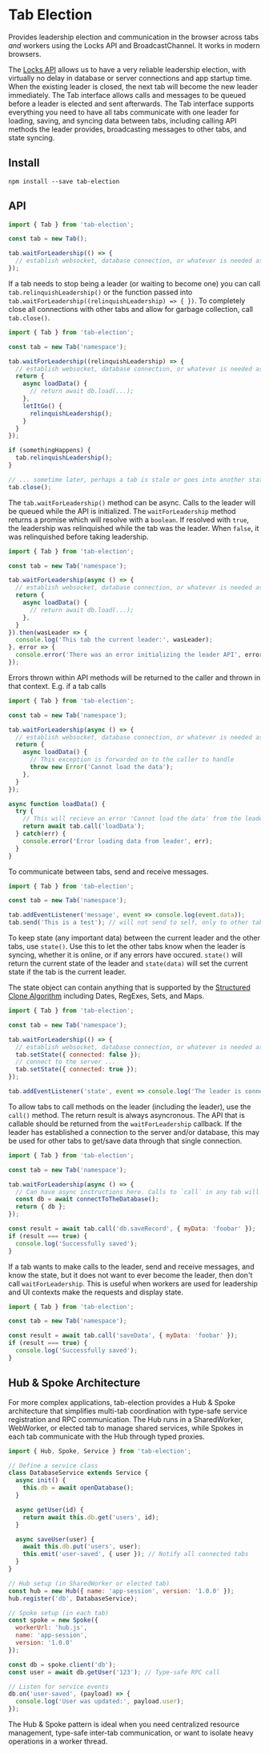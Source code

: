 # Tab Election

Provides leadership election and communication in the browser across tabs *and* workers using the Locks API and BroadcastChannel. It works in modern browsers.

The [Locks API](https://developer.mozilla.org/en-US/docs/Web/API/Web_Locks_API) allows us to have a very reliable leadership election, with virtually no delay in database or server connections and app startup time. When the existing leader is closed, the next tab will become the new leader immediately. The Tab interface allows calls and messages to be queued before a leader is elected and sent afterwards. The Tab interface supports everything you need to have all tabs communicate with one leader for loading, saving, and syncing data between tabs, including calling API methods the leader provides, broadcasting messages to other tabs, and state syncing.

## Install

```
npm install --save tab-election
```

## API

```js
import { Tab } from 'tab-election';

const tab = new Tab();

tab.waitForLeadership(() => {
  // establish websocket, database connection, or whatever is needed as the leader
});
```

If a tab needs to stop being a leader (or waiting to become one) you can call `tab.relinquishLeadership()` or the
function passed into `tab.waitForLeadership((relinquishLeadership) => { })`. To completely close all connections with
other tabs and allow for garbage collection, call `tab.close()`.

```js
import { Tab } from 'tab-election';

const tab = new Tab('namespace');

tab.waitForLeadership((relinquishLeadership) => {
  // establish websocket, database connection, or whatever is needed as the leader, return an API
  return {
    async loadData() {
      // return await db.load(...);
    },
    letItGo() {
      relinquishLeadership();
    }
  }
});

if (somethingHappens) {
  tab.relinquishLeadership();
}

// ... sometime later, perhaps a tab is stale or goes into another state that doesn't need/want leadership
tab.close();
```

The `tab.waitForLeadership()` method can be async. Calls to the leader will be queued while the API is initialized. The
`waitForLeadership` method returns a promise which will resolve with a `boolean`. If resolved with `true`, the
leadership was relinquished while the tab was the leader. When `false`, it was relinquished before taking leadership.

```js
import { Tab } from 'tab-election';

const tab = new Tab('namespace');

tab.waitForLeadership(async () => {
  // establish websocket, database connection, or whatever is needed as the leader, return an API
  return {
    async loadData() {
      // return await db.load(...);
    },
  }
}).then(wasLeader => {
  console.log('This tab the current leader:', wasLeader);
}, error => {
  console.error('There was an error initializing the leader API', error);
});
```

Errors thrown within API methods will be returned to the caller and thrown in that context. E.g. if a tab calls

```js
import { Tab } from 'tab-election';

const tab = new Tab('namespace');

tab.waitForLeadership(async () => {
  // establish websocket, database connection, or whatever is needed as the leader, return an API
  return {
    async loadData() {
      // This exception is forwarded on to the caller to handle
      throw new Error('Cannot load the data');
    },
  }
});

async function loadData() {
  try {
    // This will recieve an error 'Cannot load the data' from the leader and can be handled here
    return await tab.call('loadData');
  } catch(err) {
    console.error('Error loading data from leader', err);
  }
}
```

To communicate between tabs, send and receive messages.

```js
import { Tab } from 'tab-election';

const tab = new Tab('namespace');

tab.addEventListener('message', event => console.log(event.data));
tab.send('This is a test'); // will not send to self, only to other tabs
```

To keep state (any important data) between the current leader and the other tabs, use `state()`. Use this to let the
other tabs know when the leader is syncing, whether it is online, or if any errors have occured. `state()` will return
the current state of the leader and `state(data)` will set the current state if the tab is the current leader.

The state object can contain anything that is supported by the [Structured Clone Algorithm](https://developer.mozilla.org/en-US/docs/Web/API/Web_Workers_API/Structured_clone_algorithm)
including Dates, RegExes, Sets, and Maps.

```js
import { Tab } from 'tab-election';

const tab = new Tab('namespace');

tab.waitForLeadership(() => {
  // establish websocket, database connection, or whatever is needed as the leader
  tab.setState({ connected: false });
  // connect to the server ...
  tab.setState({ connected: true });
});

tab.addEventListener('state', event => console.log('The leader is connected to the server?', event.data.connected));
```

To allow tabs to call methods on the leader (including the leader), use the `call()` method. The return result is always
asyncronous. The API that is callable should be returned from the `waitForLeadership` callback. If the leader has
established a connection to the server and/or database, this may be used for other tabs to get/save data through that
single connection.

```js
import { Tab } from 'tab-election';

const tab = new Tab('namespace');

tab.waitForLeadership(async () => {
  // Can have async instructions here. Calls to `call` in any tab will be queued until the API is returned.
  const db = await connectToTheDatabase();
  return { db };
});

const result = await tab.call('db.saveRecord', { myData: 'foobar' });
if (result === true) {
  console.log('Successfully saved');
}
```

If a tab wants to make calls to the leader, send and receive messages, and know the state, but it does not want to ever
become the leader, then don't call `waitForLeadership`. This is useful when workers are used for leadership and UI
contexts make the requests and display state.

```js
import { Tab } from 'tab-election';

const tab = new Tab('namespace');

const result = await tab.call('saveData', { myData: 'foobar' });
if (result === true) {
  console.log('Successfully saved');
}
```

## Hub & Spoke Architecture

For more complex applications, tab-election provides a Hub & Spoke architecture that simplifies multi-tab coordination with type-safe service registration and RPC communication. The Hub runs in a SharedWorker, WebWorker, or elected tab to manage shared services, while Spokes in each tab communicate with the Hub through typed proxies.

```js
import { Hub, Spoke, Service } from 'tab-election';

// Define a service class
class DatabaseService extends Service {
  async init() {
    this.db = await openDatabase();
  }

  async getUser(id) {
    return await this.db.get('users', id);
  }

  async saveUser(user) {
    await this.db.put('users', user);
    this.emit('user-saved', { user }); // Notify all connected tabs
  }
}

// Hub setup (in SharedWorker or elected tab)
const hub = new Hub({ name: 'app-session', version: '1.0.0' });
hub.register('db', DatabaseService);

// Spoke setup (in each tab)
const spoke = new Spoke({
  workerUrl: 'hub.js',
  name: 'app-session',
  version: '1.0.0'
});

const db = spoke.client('db');
const user = await db.getUser('123'); // Type-safe RPC call

// Listen for service events
db.on('user-saved', (payload) => {
  console.log('User was updated:', payload.user);
});
```

The Hub & Spoke pattern is ideal when you need centralized resource management, type-safe inter-tab communication, or want to isolate heavy operations in a worker thread.
